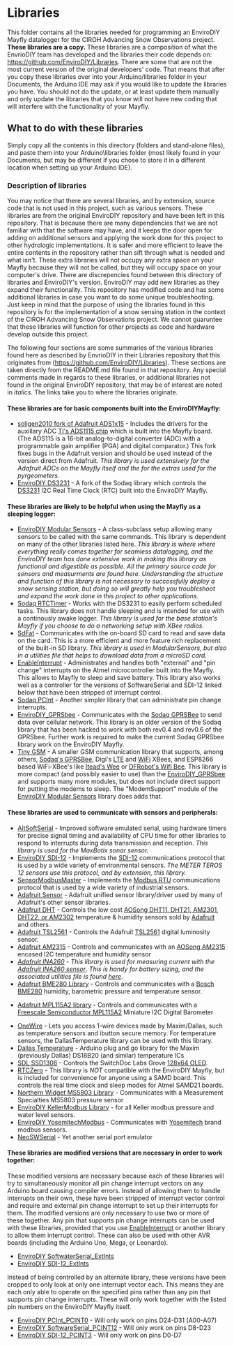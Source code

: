 # Libraries
This folder contains all the libraries needed for programming an EnviroDIY Mayfly datalogger for the CIROH Advancing Snow Observations project. **These libraries are a copy.** These libraries are a composition of what the EnvrioDIY team has developed and the libraries their code depends on: https://github.com/EnviroDIY/Libraries. There are some that are not the most current version of the original developers' code. That means that after you copy these libraries over into your Arduino/libraries folder in your Documents, the Arduino IDE may ask if you would like to update the libraries you have. You should not do the update, or at least update them manually and only update the libraries that you know will not have new coding that will interfere with the functionality of your Mayfly.

## What to do with these libraries
Simply copy all the contents in this directory (folders and stand-alone files), and paste them into your Arduino\libraries folder (most likely found in your Documents, but may be different if you chose to store it in a different location when setting up your Arduino IDE).

### Description of libraries

You may notice that there are several libraries, and by extension, source code that is not used in this project, such as various sensors. These libraries are from the original EnviroDIY repository and have been left in this repository. That is because there are many dependencies that we are not familiar with that the software may have, and it keeps the door open for adding on additional sensors and applying the work done for this project to other hydrologic implementations. It is safer and more efficient to leave the entire contents in the repository rather than sift through what is needed and what isn't. These extra libraries will not occupy any extra space on your Mayfly because they will not be called, but they will occupy space on your computer's drive. There are discrepencies found between this directory of libraries and EnviroDIY's version. EnviroDIY may add new libraries as they expand their functionality. This repository has modified code and has some additional libraries in case you want to do some unique troubleshooting. Just keep in mind that the purpose of using the libraries found in this repository is for the implementation of a snow sensing station in the context of the CIROH Advancing Snow Observations project. We cannot guaruntee that these libraries will function for other projects as code and hardware develop outside this project. 

The following four sections are some summaries of the various libraries found here as described by EnvrioDIY in their Libraries repository that this originates from (https://github.com/EnviroDIY/Libraries). These sections are taken directly from the README.md file found in that repository. Any special comments made in regards to these libraries, or additional libraries not found in the original EnviroDIY repository, that may be of interest are noted in *italics*. The links take you to where the libraries originate.

#### These libraries are for basic components built into the EnviroDIYMayfly:
* [soligen2010 fork of Adafruit ADS1x15](https://github.com/soligen2010/Adafruit_ADS1X15) - Includes the drivers for the auxillary ADC [TI's ADS1115 chip](http://www.ti.com/product/ADS1115) which is built into the Mayfly board. (The ADS115 is a 16-bit analog-to-digital converter (ADC) with a programmable gain amplifier (PGA) and digital comparator.)  This fork fixes bugs in the Adafruit version and should be used instead of the version direct from Adafruit. *This library is used extensively for the Adafruit ADCs on the Mayfly itself and the for the extras used for the pyrgeometers.*
* [EnviroDIY DS3231](https://github.com/EnviroDIY/Sodaq_DS3231) - A fork of the Sodaq library which controls the [DS3231](https://www.maximintegrated.com/en/products/digital/real-time-clocks/DS3231.html) I2C Real Time Clock (RTC) built into the EnviroDIY Mayfly.


#### These libraries are likely to be helpful when using the Mayfly as a sleeping logger:
* [EnviroDIY Modular Sensors](https://github.com/EnviroDIY/ModularSensors) - A class-subclass setup allowing many sensors to be called with the same commands.  This library is dependent on many of the other libraries listed here. *This library is where where everything really comes together for seamless datalogging, and the EnviroDIY team has done extensive work in making this library as functional and digestible as possible. All the primary source code for sensors and measurments are found here. Understanding the structure and function of this library is not necessary to successfully deploy a snow sensing station, but doing so will greatly help you troubleshoot and expand the work done in this project to other applications.*
* [Sodaq RTCTimer](https://github.com/SodaqMoja/RTCTimer) - Works with the DS3231 to easily perform scheduled tasks.  This library does not handle sleeping and is intended for use with a continously awake logger. *This library is used for the base station's Mayfly if you choose to do a networking setup with XBee radios.*
* [SdFat](https://github.com/greiman/SdFat) - Communicates with the on-board SD card to read and save data on the card.  This is a more efficient and more feature rich replacement of the built-in SD library. *This library is used in ModularSensors, but also in a utilities file that helps to download data from a microSD card.*
* [EnableInterrupt](https://github.com/EnviroDIY/EnableInterrupt) - Administrates and handles both "external" and "pin change" interrupts on the Atmel microcontroller built into the Mayfly.  This allows to Mayfly to sleep and save battery.  This library also works well as a controller for the versions of SoftwareSerial and SDI-12 linked below that have been stripped of interrupt control.
* [Sodaq PCInt](https://github.com/SodaqMoja/Sodaq_PcInt) - Another simpler library that can administrate pin change interrupts.
* [EnviroDIY_GPRSbee](https://github.com/EnviroDIY/GPRSbeeMod/tree/v1.2_hacked) - Communicates with the [Sodaq GPRSBee](https://www.seeedstudio.com/GPRSbee-rev.-6-p-2445.html#) to send data over cellular network.  This library is an older version of the Sodaq library that has been hacked to work with both rev0.4 and rev0.6 of the GPRSbee.  Further work is required to make the current Sodaq GPRSbee library work on the EnviroDIY Mayfly.
* [Tiny GSM](https://github.com/EnviroDIY/TinyGSM.git) - A smaller GSM communication library that supports, among others, [Sodaq's GPRSBee](https://shop.sodaq.com/en/gprsbee.html), Digi's [LTE](https://www.digi.com/products/xbee-rf-solutions/embedded-rf-modules-modems/digi-xbee-cellular) and [WiFi](https://www.digi.com/products/xbee-rf-solutions/embedded-rf-modules-modems/xbee-wi-fi) XBees, and ESP8266 based WiFi-XBee's like [Itead's Wee](https://www.itead.cc/wiki/Wee_Serial_WIFI_Module) or [DFRobot's Wifi Bee](https://www.dfrobot.com/product-1279.html).  This library is more compact (and possibly easier to use) than the [EnviroDIY_GPRSbee](https://github.com/EnviroDIY/GPRSbeeMod/tree/v1.2_hacked) and supports many more modules, but does not include direct support for putting the modems to sleep.  The "ModemSupport" module of the [EnviroDIY Modular Sensors](https://github.com/EnviroDIY/ModularSensors) library does adds that.


#### These libraries are used to communicate with sensors and peripherals:
* [AltSoftSerial](https://github.com/PaulStoffregen/AltSoftSerial) - Improved software emulated serial, using hardware timers for precise signal timing and availability of CPU time for other libraries to respond to interrupts during data transmission and reception. *This library is used for the MaxBotix sonar sensor.*
* [EnviroDIY SDI-12](https://github.com/EnviroDIY/Arduino-SDI-12) - Implements the [SDI-12](https://en.wikipedia.org/wiki/SDI-12) communications protocol that is used by a wide variety of environmental sensors. *The METER TEROS 12 sensors use this protocol, and by extension, this library.*
* [SensorModbusMaster](https://github.com/EnviroDIY/SensorModbusMaster) - Implements the [Modbus RTU](https://en.wikipedia.org/wiki/Modbus) communications protocol that is used by a wide variety of industrial sensors.
* [Adafruit Sensor](https://github.com/adafruit/Adafruit_Sensor) - Adafruit unified sensor library/driver used by many of Adafruit's other sensor libraries.
* [Adafruit DHT](https://github.com/adafruit/DHT-sensor-library) - Controls the low cost [AOSong DHT11, DHT21, AM2301, DHT22, or AM2302](http://www.aosong.com/en/products/index.asp) temperature & humidity sensors sold by [Adafruit](https://www.adafruit.com/products/385) and others.
* [Adafruit TSL2561](https://github.com/Adafruit/TSL2561-Arduino-Library/) - Controls the Adafruit [TSL2561](https://www.adafruit.com/products/439) digital luminosity sensor.
* [Adafruit AM2315](https://github.com/adafruit/Adafruit_AM2315) - Controls and communicates with an [AOSong AM2315](www.aosong.com/asp_bin/Products/en/AM2315.pdf) encased I2C temperature and humidity sensor
* [*Adafruit INA260*](https://github.com/adafruit/Adafruit_INA260) - *This library is used for measuring current with the* [*Adafruit INA260 sensor*](https://www.adafruit.com/product/4226). *This is handy for battery sizing, and the associated utilities file is found* [*here*](https://github.com/CIROH-Snow/snow_sensing/tree/main/code/utilities/measure_amps).
* [Adafruit BME280 Library](https://github.com/adafruit/Adafruit_BME280_Library) - Controls and communicates with a [Bosch BME280](https://www.bosch-sensortec.com/bst/products/all_products/bme280) humidity, barometric pressure and temperature sensor.
- [Adafruit MPL115A2 library](https://github.com/adafruit/Adafruit_MPL115A2) - Controls and communicates with a [Freescale Semiconductor MPL115A2](https://www.nxp.com/docs/en/data-sheet/MPL115A2.pdf) Miniature I2C Digital Barometer
* [OneWire](https://github.com/PaulStoffregen/OneWire) - Lets you access 1-wire devices made by Maxim/Dallas, such as temperature sensors and ibutton secure memory. For temperature sensors, the DallasTemperature library can be used with this library.
* [Dallas Temperature](https://github.com/milesburton/Arduino-Temperature-Control-Library) - Arduino plug and go library for the Maxim (previously Dallas) DS18B20 (and similar) temperature ICs
* [SDL SSD1306](https://github.com/switchdoclabs/SDL_Arduino_SSD1306)  - Controls the SwitchDoc Labs Grove [128x64 OLED](http://store.switchdoc.com/grove-128x64-i2c-oled-board-for-arduino-and-raspberry-pi/).
* [RTCZero](https://github.com/arduino-libraries/RTCZero) - This library is _NOT_ compatible with the EnviroDIY Mayfly, but is included for convenience for anyone using a SAMD board.  This controls the real time clock and sleep modes for Atmel SAMD21 boards.
* [Northern Widget MS5803 Library](https://github.com/NorthernWidget/MS5803) - Communicates with a Measurement Specialties MS5803 pressure sensor
* [EnviroDIY KellerModbus Library](https://github.com/EnviroDIY/KellerModbus) - for all Keller modbus pressure and water level sensors.
* [EnviroDIY YosemitechModbus](https://github.com/EnviroDIY/YosemitechModbus) - Communicates with [Yosemitech](http://www.yosemitech.com/en/) brand modbus sensors.
* [NeoSWSerial](https://github.com/SRGDamia1/NeoSWSerial.git) - Yet another serial port emulator



#### These libraries are modified versions that are necessary in order to work together:

These modified versions are necessary because each of these libraries will try to simultaneously monitor all pin change interrupt vectors on any Arduino board causing compiler errors.  Instead of allowing them to handle interrupts on their own, these have been stripped of interrupt vector control and require and external pin change interrupt to set up their interrupts for them.  The modified versions are only necessary to use two or more of these together.  Any pin that supports pin change interrupts can be used with these libraries, provided that you use [EnableInterrupt](https://github.com/EnviroDIY/EnableInterrupt) or another library to allow them interrupt control.  These can also be used with other AVR boards (including the Arduino Uno, Mega, or Leonardo).
* [EnviroDIY SoftwaterSerial_ExtInts](https://github.com/EnviroDIY/SoftwaterSerial_ExternalInts)
* [EnviroDIY SDI-12_ExtInts](https://github.com/EnviroDIY/Arduino-SDI-12/tree/ExtInts)

Instead of being controlled by an alternate library, these versions have been cropped to only look at only one interrupt vector each. This means they are each only able to operate on the specified pins rather than any pin that supports pin change interrupts.  These will only work together with the listed pin numbers on the EnviroDIY Mayfly itself.
* [EnviroDIY PCInt_PCINT0](https://github.com/EnviroDIY/PcIntMod) - Will only work on pins D24-D31 (A00-A07)
* [EnviroDIY SoftwareSerial_PCINT12](https://github.com/EnviroDIY/SoftwareSerialMod) - Will only work on pins D8-D23
* [EnviroDIY SDI-12_PCINT3](https://github.com/EnviroDIY/Arduino-SDI-12/tree/Mayfly) - Will only work on pins D0-D7
